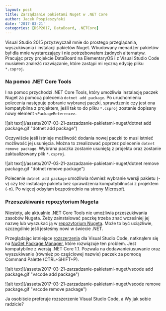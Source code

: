 ```yaml
---
layout: post
title: Zarządzanie pakietami Nuget w .NET Core
author: Jacek Pospieszyński
date: '2017-03-21'
categories: [DSP2017, DataBoard, .NETCore]
---
```

Visual Studio 2015 przyzwyczaił mnie do prostego przeglądania, wyszukiwania i instalacji pakietów Nuget. Wbudowany menadżer pakietów był dla mnie wystarczający i nie potrzebowałem żadnych alternatyw. Pracując przy projekcie DataBoard na ElementaryOS i z Visual Studio Code musiałem znaleźć rozwiązanie, które zastąpi mi ręczną edycję pliku `*.csproj`.

<!--more-->

### Na pomoc .NET Core Tools
I na pomoc przychodzi .NET Core Tools, który umożliwia instalację paczek Nuget za pomocą polecenia `dotnet add package`. Po uruchomieniu polecenia następuje pobranie wybranej paczki, sprawdzenie czy jest ona kompatybilna z projektem, jeśli tak to do pliku `*.csproj` zostanie dopisany nowy element `<PackageReference>`.

![alt text](/assets/2017-03-21-zarzadzanie-pakietami-nuget/dotnet add package.gif "dotnet add package")

Oczywiście jeśli istnieje możliwość dodania nowej paczki to musi istnieć możliwość jej usunięcia. Można to zrealizować poprzez polecenie `dotnet remove package`. Wybrana paczka zostanie usuniętą z projektu oraz zostanie zaktualizowany plik `*.csproj`.

![alt text](/assets/2017-03-21-zarzadzanie-pakietami-nuget/dotnet remove package.gif "dotnet remove package")

Polecenie `dotnet add package` umożliwia również wybranie wersji pakietu (-v) czy też instalacje pakietu bez sprawdzenia kompatybilności z projektem (-n). Po więcej odsyłam bezpośrednio na strony [Microsoft](https://docs.microsoft.com/en-us/dotnet/articles/core/tools/dotnet-add-package). 

### Przeszukiwanie repozytorium Nugeta
Niestety, ale aktualnie .NET Core Tools nie umożliwia przeszukiwania zasobów Nugeta. Żeby zainstalować paczkę trzeba znać wcześniej jej nazwę lub wyszukać ją w [repozytorium Nugeta](http://www.nuget.org/). Może to być uciążliwie, szczególnie jeśli jesteśmy nowi w świecie .NET.

Przeglądając istniejące [rozszerzenia](https://marketplace.visualstudio.com/vscode) dla Visual Studio Code, natknąłem się na [NuGet Package Manager](https://marketplace.visualstudio.com/items?itemName=jmrog.vscode-nuget-package-manager), które rozwiązuje ten problem.
Jest kompatybilne z wersją .NET Core 1.1. Pozwala na dodawanie/usuwanie oraz wyszukiwanie (również po częściowej nazwie) paczek za pomocą Command Palette (CTRL+SHIFT+P).

![alt text](/assets/2017-03-21-zarzadzanie-pakietami-nuget/vscode add package.gif "vscode add package")

![alt text](/assets/2017-03-21-zarzadzanie-pakietami-nuget/vscode remove package.gif "vscode remove package")


Ja osobiście preferuje rozszerzenie Visual Studio Code, a Wy jak sobie radzicie?